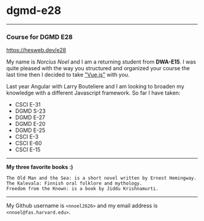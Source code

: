 # dgmd-e28
---
### Course for DGMD E28
<https://hesweb.dev/e28>

My name is *Norcius Noel* and I am a returning student from **DWA-E15**. I was quite pleased with the way you structured and organized your course the last time then I decided to take ["Vue.js"](https://vuejs.org) with you.

Last year Angular with Larry Bouteliere and I am looking to broaden my knowledge with a different Javascript framework.
So far I have taken:

* CSCI E-31	
* DGMD S-23	
* DGMD E-27	
* DGMD E-20 
* DGMD E-25	
* CSCI E-3	
* CSCI E-60	
* CSCI E-15

---

__My three favorite books :)__

~~~
The Old Man and the Sea: is a short novel written by Ernest Hemingway.
The Kalevala: Finnish oral folklore and mythology.
Freedom from the Known: is a book by Jiddu Krishnamurti.
~~~
---

My Github username is `<nnoel2626>` and my email address is `<nnoel@fas.harvard.edu>`.
